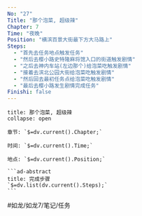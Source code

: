 ```yaml
---
No: "27"
Title: "那个泡菜, 超级辣"
Chapter: 7
Time: "夜晚"
Position: "横滨百景大街最下方大马路上"
Steps:
  - "首先去任务地点触发任务"
  - "然后去樱小路史特隆麻将馆入口的街道触发剧情"
  - "之后去神内车站(左边那个)给泡菜吃触发剧情"
  - "接着去滨北公园大街给泡菜吃触发剧情"
  - "然后回去最初任务点给泡菜吃触发剧情"
  - "最后去樱小路发生剧情完成任务"
Finishi: false
---
```

````ad-question
title: 那个泡菜, 超级辣
collapse: open

章节: `$=dv.current().Chapter;`

时间: `$=dv.current().Time;`

地点: `$=dv.current().Position;`

```ad-abstract
title: 完成步骤
`$=dv.list(dv.current().Steps);`
```
````

#如龙/如龙7/笔记/任务 